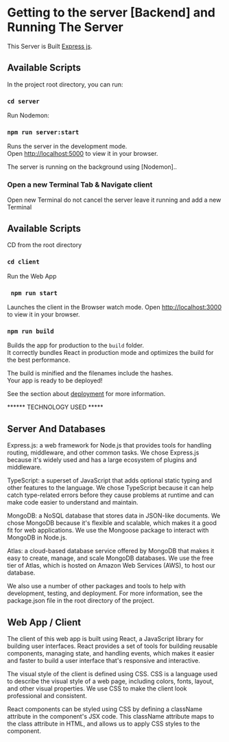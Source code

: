 # Getting to the server [Backend] and Running The Server

This Server is Built [Express js](https://github.com/expressjs).

## Available Scripts

In the project root directory, you can run:
### `cd server`
Run Nodemon:
### `npm run server:start`

Runs the server in the development mode.\
Open [http://localhost:5000](http://localhost:5000) to view it in your browser.

The server is running on the background using [Nodemon]..



### Open a new Terminal Tab & Navigate client
Open new Terminal do not cancel the server leave it running and add a new Terminal 
 ## Available Scripts

CD from the root directory
### `cd client`  

Run the Web App
 ### ` npm run start`  

Launches the client  in the Browser watch mode.
Open [http://localhost:3000](http://localhost:3000) to view it in your browser.

### `npm run build`

Builds the app for production to the `build` folder.\
It correctly bundles React in production mode and optimizes the build for the best performance.

The build is minified and the filenames include the hashes.\
Your app is ready to be deployed!

See the section about [deployment](https://facebook.github.io/create-react-app/docs/deployment) for more information.


****** TECHNOLOGY USED *****

## Server And Databases
Express.js: a web framework for Node.js that provides tools for handling routing, middleware, and other common tasks. We chose Express.js because it's widely used and has a large ecosystem of plugins and middleware.

TypeScript: a superset of JavaScript that adds optional static typing and other features to the language. We chose TypeScript because it can help catch type-related errors before they cause problems at runtime and can make code easier to understand and maintain.

MongoDB: a NoSQL database that stores data in JSON-like documents. We chose MongoDB because it's flexible and scalable, which makes it a good fit for web applications. We use the Mongoose package to interact with MongoDB in Node.js.

Atlas: a cloud-based database service offered by MongoDB that makes it easy to create, manage, and scale MongoDB databases. We use the free tier of Atlas, which is hosted on Amazon Web Services (AWS), to host our database.

We also use a number of other packages and tools to help with development, testing, and deployment. For more information, see the package.json file in the root directory of the project.


## Web App / Client

The client of this web app is built using React, a JavaScript library for building user interfaces. React provides a set of tools for building reusable components, managing state, and handling events, which makes it easier and faster to build a user interface that's responsive and interactive.

The visual style of the client is defined using CSS. CSS is a language used to describe the visual style of a web page, including colors, fonts, layout, and other visual properties. We use CSS to make the client look professional and consistent.

React components can be styled using CSS by defining a className attribute in the component's JSX code. This className attribute maps to the class attribute in HTML, and allows us to apply CSS styles to the component.

